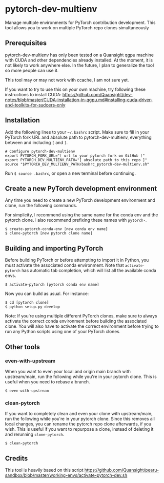 # pytorch-dev-multienv
Manage multiple environments for PyTorch contribution development. This tool
allows you to work on multiple PyTorch repo clones simultaneously

## Prerequisites

pytorch-dev-multienv has only been tested on a Quansight qgpu machine with CUDA
and other dependencies already installed. At the moment, it is not likely to
work anywhere else. In the future, I plan to generalize the tool so more people
can use it.

This tool may or may not work with ccache, I am not sure yet.

If you want to try to use this on your own machine, try following these
instructions to install CUDA:
https://github.com/Quansight/dev-notes/blob/master/CUDA-installation-in-qgpu.md#installing-cuda-driver-and-toolkits-for-sudoers-only

## Installation

Add the following lines to your `~/.bashrc` script. Make sure to fill in your
PyTorch fork URL and absolute path to pytorch-dev-multienv, everything between
and including `[` and `]`.

```
# Configure pytorch-dev-multienv
export PYTORCH_FORK_URL="[ url to your pytorch fork on GitHub ]"
export PYTORCH_DEV_MULTIENV_PATH="[ absolute path to this repo ]"
source "$PYTORCH_DEV_MULTIENV_PATH/bashrc_pytorch-dev-multienv.sh"
```

Run `$ source .bashrc`, or open a new terminal before continuing.

## Create a new PyTorch development environment

Any time you need to create a new PyTorch development environment and clone,
run the following commands.

For simplicity, I recommend using the same name for the conda env and the
pytorch clone. I also recommend prefixing these names with `pytorch-`.

```
$ create-pytorch-conda-env [new conda env name]
$ clone-pytorch [new pytorch clone name]
```

## Building and importing PyTorch

Before building PyTorch or before attempting to import it in Python, you must
activate the associated conda environment.  Note that `activate-pytorch` has
automatic tab completion, which will list all the available conda envs.

```
$ activate-pytorch [pytorch conda env name]
```

Now you can build as usual. For instance:

```
$ cd [pytorch clone]
$ python setup.py develop
```

Note: If you're using multiple different PyTorch clones, make sure to always
activate the correct conda environment before building the associated clone.
You will also have to activate the correct environment before trying to run any
Python scripts using one of your PyTorch clones.

## Other tools

### even-with-upstream

When you want to even your local and origin main branch with upstream/main,
run the following while you're in your pytorch clone. This is useful when you
need to rebase a branch.

```
$ even-with-upstream
```

### clean-pytorch

If you want to completely clean and even your clone with upstream/main, run
the following while you're in your pytorch clone. Since this removes all local
changes, you can rename the pytorch repo clone afterwards, if you wish. This is
useful if you want to repurpose a clone, instead of deleting it and rerunning
`clone-pytorch`.

```
$ clean-pytorch
```

## Credits

This tool is heavily based on this script https://github.com/Quansight/pearu-sandbox/blob/master/working-envs/activate-pytorch-dev.sh
